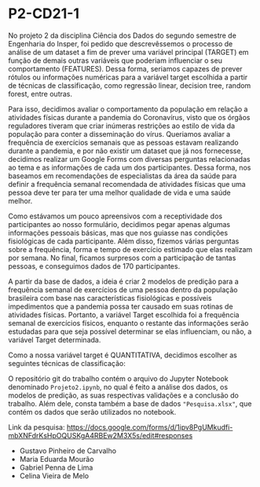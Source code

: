 # P2-CD21-1
   No projeto 2 da disciplina Ciência dos Dados do segundo semestre de Engenharia do Insper, foi pedido que descrevêssemos o processo de análise de um dataset a fim de prever uma variável principal (TARGET) em função de demais outras variáveis que poderiam influenciar o seu comportamento (FEATURES). Dessa forma, seriamos capazes de prever rótulos ou informações numéricas para a variável target escolhida a partir de técnicas de classificação, como regressão linear, decision tree, random forest, entre outras.


   Para isso, decidimos avaliar o comportamento da população em relação a atividades físicas durante a pandemia do Coronavírus, visto que os órgãos reguladores tiveram que criar inúmeras restrições ao estilo de vida da população para conter a disseminação do vírus. Queriamos avaliar a frequência de exercícios semanais que as pessoas estavam realizando durante a pandemia, e por não existir um dataset que já nos fornecesse, decidimos realizar um Google Forms com diversas perguntas relacionadas ao tema e as informações de cada um dos participantes. Dessa forma, nos baseamos em recomendações de especialistas da área da saúde para definir a frequência semanal recomendada de atividades físicas que uma pessoa deve ter para ter uma melhor qualidade de vida e uma saúde melhor.
	
	
   Como estávamos um pouco apreensivos com a receptividade dos participantes ao nosso formulário, decidimos pegar apenas algumas informações pessoais básicas, mas que nos guiasse nas condições fisiológicas de cada participante. Além disso, fizemos várias perguntas sobre a frequência, forma e tempo de exercício estimado que elas realizam por semana. No final, ficamos surpresos com a participação de tantas pessoas, e conseguimos dados de 170 participantes.
	
	
   A partir da base de dados, a ideia é criar 2 modelos de predição para a frequência semanal de exercícios de uma pessoa dentro da população brasileira com base nas características fisiológicas e possíveis impedimentos que a pandemia possa ter causado em suas rotinas de atividades físicas. Portanto, a variável Target escolhida foi a frequência semanal de exercícios físicos, enquanto o restante das informações serão estudadas para que seja possível determinar se elas influenciam, ou não, a variável Target determinada.
   
   Como a nossa variável target é QUANTITATIVA, decidimos escolher as seguintes técnicas de classificação: 
    
   O repositório git do trabalho contém o arquivo do Jupyter Notebook denominado `Projeto2.ipynb`, no qual é feito a análise dos dados, os modelos de predição, as suas respectivas validações e a conclusão do trabalho. Além dele, consta também a base de dados `"Pesquisa.xlsx"`, que contém os dados que serão utilizados no notebook.

   Link da pesquisa: https://docs.google.com/forms/d/1ipv8PgUMkudfi-mbXNFdrKsHpOQUSKgA4RBEw2M3X5s/edit#responses

* Gustavo Pinheiro de Carvalho
* Maria Eduarda Mourão
* Gabriel Penna de Lima
* Celina Vieira de Melo
